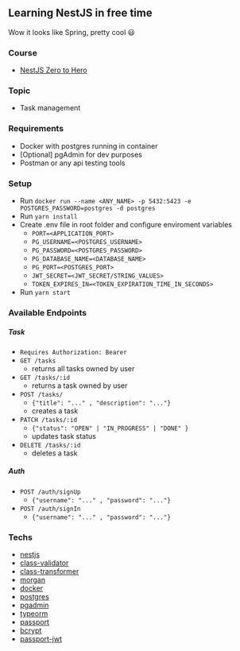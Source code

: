 ## Learning NestJS in free time

Wow it looks like Spring, pretty cool :smiley:

### Course

- [NestJS Zero to Hero](https://www.udemy.com/course/nestjs-zero-to-hero/)

### Topic
- Task management

### Requirements
* Docker with postgres running in container
* [Optional] pgAdmin for dev purposes
* Postman or any api testing tools

### Setup
- Run `docker run --name <ANY_NAME> -p 5432:5423 -e POSTGRES_PASSWORD=postgres -d postgres`
- Run `yarn install`
- Create .env file in root folder and configure enviroment variables
  - `PORT=<APPLICATION_PORT>`
  - `PG_USERNAME=<POSTGRES_USERNAME>`
  - `PG_PASSWORD=<POSTGRES_PASSWORD>`
  - `PG_DATABASE_NAME=<DATABASE_NAME>`
  - `PG_PORT=<POSTGRES_PORT>`
  - `JWT_SECRET=<JWT_SECRET/STRING_VALUES>`
  - `TOKEN_EXPIRES_IN=<TOKEN_EXPIRATION_TIME_IN_SECONDS>`
 - Run `yarn start`

### Available Endpoints
##### Task
- `Requires Authorization: Bearer`
- `GET /tasks`
  - returns all tasks owned by user
- `GET /tasks/:id`
  - returns a task owned by user
- `POST /tasks/`
  - `{"title": "..." , "description": "..."}`
  - creates a task
- `PATCH /tasks/:id`
  - `{"status": "OPEN" | "IN_PROGRESS" | "DONE" }`
  - updates task status
- `DELETE /tasks/:id`
  - deletes a task

##### Auth
- `POST /auth/signUp`
  - `{"username": "..." , "password": "..."}`
- `POST /auth/signIn`
  - `{"username": "..." , "password": "..."}`

### Techs

- [nestjs](https://github.com/nestjs/nest)
- [class-validator](https://github.com/typestack/class-validator)
- [class-transformer](https://github.com/typestack/class-transformer)
- [morgan](https://github.com/expressjs/morgan)
- [docker](https://www.docker.com/)
- [postgres](https://www.postgresql.org/)
- [pgadmin](https://www.pgadmin.org/)
- [typeorm](https://github.com/typeorm/typeorm)
- [passport](https://github.com/jaredhanson/passport)
- [bcrypt](https://github.com/kelektiv/node.bcrypt.js)
- [passport-jwt](https://github.com/mikenicholson/passport-jwt)
